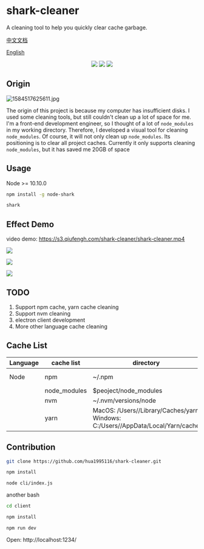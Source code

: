# shark-cleaner

A cleaning tool to help you quickly clear cache garbage.

[中文文档](./zh-CN.md)

[English](./)

<p align="center">
    <a href="https://npmcharts.com/compare/shark-cleaner?minimal=true" rel="nofollow"><img src="https://img.shields.io/npm/dm/shark-cleaner.svg" style="max-width:100%;"></a>
    <a href="https://www.npmjs.com/package/shark-cleaner" rel="nofollow"><img src="https://img.shields.io/npm/v/shark-cleaner.svg" style="max-width:100%;"></a>
    <a href="https://www.npmjs.com/package/shark-cleaner" rel="nofollow"><img src="https://img.shields.io/npm/l/shark-cleaner.svg?style=flat" style="max-width:100%;"></a>
</p>

## Origin

![1584517625611.jpg](https://s3.qiufengh.com/blog/1584517625611.jpg)

The origin of this project is because my computer has insufficient disks. I used some cleaning tools, but still couldn't clean up a lot of space for me. I'm a front-end development engineer, so I thought of a lot of `node_modules` in my working directory. Therefore, I developed a visual tool for cleaning `node_modules`. Of course, it will not only clean up `node_modules`. Its positioning is to clear all project caches. Currently it only supports cleaning `node_modules`, but it has saved me 20GB of space


## Usage

Node >= 10.10.0

```bash
npm install -g node-shark

shark
```

## Effect Demo

video demo: https://s3.qiufengh.com/shark-cleaner/shark-cleaner.mp4

![](https://s3.qiufengh.com/shark-cleaner/shark-init.jpg)

![](https://s3.qiufengh.com/shark-cleaner/shark-scanner.jpg)

![](https://s3.qiufengh.com/shark-cleaner/shark-computed.jpg)


## TODO

1. Support npm cache, yarn cache cleaning
2. Support nvm cleaning
3. electron client development
4. More other language cache cleaning




## Cache List

| Language | cache list    | directory                                                         | related                                   |
| ---- | ------------ | ------------------------------------------------------------ | ---------------------------------------- |
| Node | npm          | ~/.npm                                                       | https://github.com/shinnn/npm-cache-path |
|      | node_modules | $peoject/node_modules                                        |                                          |
|      | nvm          | ~/.nvm/versions/node                                         |                                          |
|      | yarn         | MacOS: /Users//Library/Caches/yarn Windows: C:/Users//AppData/Local/Yarn/cache |                                          |




## Contribution

```bash
git clone https://github.com/hua1995116/shark-cleaner.git

npm install

node cli/index.js
```
another bash

```bash
cd client

npm install

npm run dev
```

Open: http://localhost:1234/